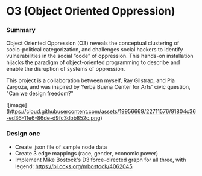 # O3 (Object Oriented Oppression) 

### Summary 
Object Oriented Oppression (O3) reveals the conceptual clustering of socio-political categorization, and challenges social hackers to identify vulnerabilities in the social “code” of oppression. This hands-on installation hijacks the paradigm of object-oriented programming to describe and enable the disruption of systems of oppression.

This project is a collaboration between myself, Ray Gilstrap, and Pia Zargoza, and was inspired by Yerba Buena Center for Arts' civic question, "Can we design freedom?" 

![image] (https://cloud.githubusercontent.com/assets/19956669/22711576/91804c36-ed36-11e6-86de-d9fc3dbb852c.png)

### Design one

* Create .json file of sample node data
* Create 3 edge mappings (race, gender, economic power) 
* Implement Mike Bostock's D3 force-directed graph for all three, with legend: https://bl.ocks.org/mbostock/4062045
